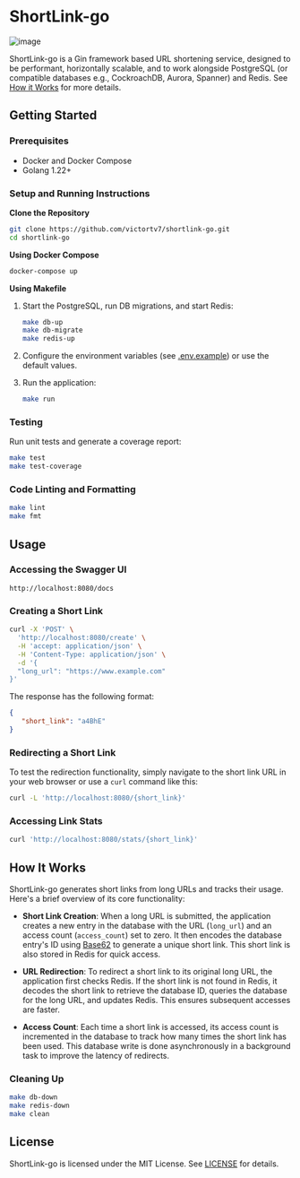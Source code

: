 # ShortLink-go

![image](https://github.com/victortv7/shortlink-go/assets/9042203/e4ab591e-399c-452e-b26a-489a9c6af98d)

ShortLink-go is a Gin framework based URL shortening service, designed to be performant, horizontally scalable, and to work alongside PostgreSQL (or compatible databases e.g., CockroachDB, Aurora, Spanner) and Redis. See [How it Works](#how-it-works) for more details.

## Getting Started

### Prerequisites

- Docker and Docker Compose
- Golang 1.22+

### Setup and Running Instructions

**Clone the Repository**

   ```bash
   git clone https://github.com/victortv7/shortlink-go.git
   cd shortlink-go
   ```

**Using Docker Compose**

   ```bash
   docker-compose up
   ```

**Using Makefile**

1. Start the PostgreSQL, run DB migrations, and start Redis:

   ```bash
   make db-up
   make db-migrate
   make redis-up
   ```

2. Configure the environment variables (see [.env.example](.env.example)) or use the default values.

3. Run the application:

   ```bash
   make run
   ```

### Testing

Run unit tests and generate a coverage report:

```bash
make test
make test-coverage
```

### Code Linting and Formatting

```bash
make lint
make fmt
```
## Usage

### Accessing the Swagger UI

```
http://localhost:8080/docs
```

### Creating a Short Link


```bash
curl -X 'POST' \
  'http://localhost:8080/create' \
  -H 'accept: application/json' \
  -H 'Content-Type: application/json' \
  -d '{
  "long_url": "https://www.example.com"
}'
```

The response has the following format:

```json
{
   "short_link": "a4BhE"
}
```

### Redirecting a Short Link

To test the redirection functionality, simply navigate to the short link URL in your web browser or use a `curl` command like this:

```bash
curl -L 'http://localhost:8080/{short_link}'
```

### Accessing Link Stats

```bash
curl 'http://localhost:8080/stats/{short_link}'
```

## How It Works

ShortLink-go generates short links from long URLs and tracks their usage. Here's a brief overview of its core functionality:

- **Short Link Creation**: When a long URL is submitted, the application creates a new entry in the database with the URL (`long_url`) and an access count (`access_count`) set to zero. It then encodes the database entry's ID using [Base62](https://en.wikipedia.org/wiki/Base62) to generate a unique short link. This short link is also stored in Redis for quick access.

- **URL Redirection**: To redirect a short link to its original long URL, the application first checks Redis. If the short link is not found in Redis, it decodes the short link to retrieve the database ID, queries the database for the long URL, and updates Redis. This ensures subsequent accesses are faster. 

- **Access Count**: Each time a short link is accessed, its access count is incremented in the database to track how many times the short link has been used. This database write is done asynchronously in a background task to improve the latency of redirects.

### Cleaning Up

```bash
make db-down
make redis-down
make clean
```

## License

ShortLink-go is licensed under the MIT License. See [LICENSE](LICENSE) for details.
